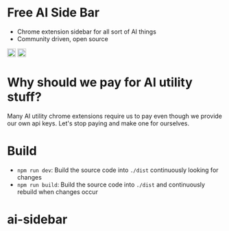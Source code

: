 # Free AI Side Bar

- Chrome extension sidebar for all sort of AI things
- Community driven, open source

<p>
    <img src="https://img.shields.io/badge/Vue.js-35495E?style=for-the-badge&logo=vuedotjs&logoColor=4FC08D" alt="Vue3" height="20"/>
    <img src="https://shields.io/badge/TypeScript-3178C6?logo=TypeScript&logoColor=FFF&style=flat-square" alt="Typescript" height="20"/>
</p>

# Why should we pay for AI utility stuff?

Many AI utility chrome extensions require us to pay even though we provide our own api keys. Let's stop paying
and make one for ourselves.

# Build

- `npm run dev`: Build the source code into `./dist` continuously looking for changes
- `npm run build`: Build the source code into `./dist` and continuously rebuild when changes occur 
# ai-sidebar
